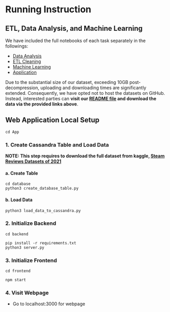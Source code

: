 # Running Instruction

## ETL, Data Analysis, and Machine Learning

We have included the full notebooks of each task separately in the followings:

- [Data Analysis](./Data_Analysis/)
- [ETL Cleaning](./ETL_Cleaning/)
- [Machine Learning](./MachineLearning/)
- [Application](./App/)


Due to the substantial size of our dataset, exceeding 10GB post-decompression, uploading and downloading times are significantly extended. Consequently, we have opted not to host the datasets on GitHub. Instead, interested parties can **visit our [README file](README.md) and download the data via the provided links above**.

## Web Application Local Setup

```
cd App
```

### 1. Create Cassandra Table and Load Data

**NOTE: This step requires to download the full dataset from kaggle, [Steam Reviews Datasets of 2021](https://www.kaggle.com/datasets/najzeko/steam-reviews-2021)**

#### a. Create Table

```
cd database
python3 create_database_table.py
```

#### b. Load Data

```
python3 load_data_to_cassandra.py
```

### 2. Initialize Backend

```
cd backend

pip install -r requirements.txt
python3 server.py
```

### 3. Initialize Frontend

```
cd frontend

npm start
```

### 4. Visit Webpage

- Go to localhost:3000 for webpage
